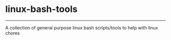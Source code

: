 # linux-bash-tools
***
A collection of general purpose linux bash scripts/tools to help with linux chores
